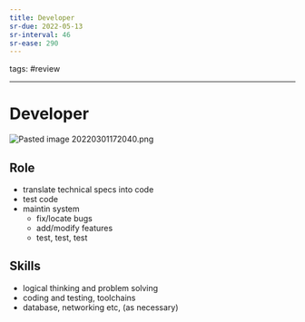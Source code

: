 ```yaml
---
title: Developer
sr-due: 2022-05-13
sr-interval: 46
sr-ease: 290
---
```

tags: #review

---
# Developer
![Pasted image 20220301172040.png](None)

## Role
- translate technical specs into code
- test code
- maintin system
	- fix/locate bugs
	- add/modify features
	- test, test, test

## Skills
- logical thinking and problem solving
- coding and testing, toolchains
- database, networking etc, (as necessary)
